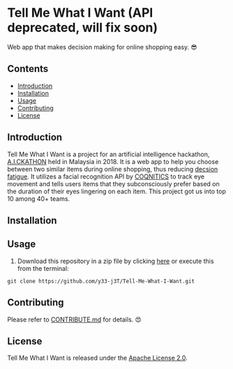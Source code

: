 # Tell Me What I Want (API deprecated, will fix soon)
Web app that makes decision making for online shopping easy. :sunglasses:

## Contents
- [Introduction](#Introduction)
- [Installation](#Installation)
- [Usage](#Usage)
- [Contributing](#Contributing)
- [License](#License)

## Introduction
Tell Me What I Want is a project for an artificial intelligence hackathon, [A.I.CKATHON](https://www.aickathon.tech/) held in Malaysia in 2018. It is a web app to help you choose between two similar items during online shopping, thus reducing [decsion fatigue](https://en.wikipedia.org/wiki/Decision_fatigue). It utilizes a facial recognition API by [COQNITICS](http://coqnitics.com/) to track eye movement and tells users items that they subconsciously prefer based on the duration of their eyes lingering on each item. This project got us into top 10 among 40+ teams.

## Installation

## Usage
1. Download this repository in a zip file by clicking [here](https://github.com/y33-j3T/Tell-Me-What-I-Want/archive/master.zip) or execute this from the terminal:
```
git clone https://github.com/y33-j3T/Tell-Me-What-I-Want.git
```

## Contributing
Please refer to [CONTRIBUTE.md](./CONTRIBUTE.md) for details. :heart_eyes:

## License
Tell Me What I Want is released under the [Apache License 2.0](./LICENSE).
